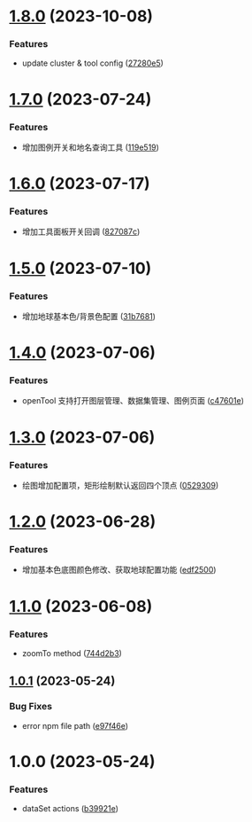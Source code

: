 # [1.8.0](https://github.com/hongfaqiu/dde-earth-iframe/compare/v1.7.0...v1.8.0) (2023-10-08)


### Features

* update cluster & tool config ([27280e5](https://github.com/hongfaqiu/dde-earth-iframe/commit/27280e5a53e36c86df3c9d497ad41e82fb2e5f41))

# [1.7.0](https://github.com/hongfaqiu/dde-earth-iframe/compare/v1.6.0...v1.7.0) (2023-07-24)


### Features

* 增加图例开关和地名查询工具 ([119e519](https://github.com/hongfaqiu/dde-earth-iframe/commit/119e5198393cdd37c0aeb6951d9355cfdc2bc889))

# [1.6.0](https://github.com/hongfaqiu/dde-earth-iframe/compare/v1.5.0...v1.6.0) (2023-07-17)


### Features

* 增加工具面板开关回调 ([827087c](https://github.com/hongfaqiu/dde-earth-iframe/commit/827087ca01bc6bcfe26f43de193364041195c911))

# [1.5.0](https://github.com/hongfaqiu/dde-earth-iframe/compare/v1.4.0...v1.5.0) (2023-07-10)


### Features

* 增加地球基本色/背景色配置 ([31b7681](https://github.com/hongfaqiu/dde-earth-iframe/commit/31b76811efdb09f39dbc44112d4f3c4abf04a48f))

# [1.4.0](https://github.com/hongfaqiu/dde-earth-iframe/compare/v1.3.0...v1.4.0) (2023-07-06)


### Features

* openTool 支持打开图层管理、数据集管理、图例页面 ([c47601e](https://github.com/hongfaqiu/dde-earth-iframe/commit/c47601ea5be1a5a83152cdf8be12873b4e066d47))

# [1.3.0](https://github.com/hongfaqiu/dde-earth-iframe/compare/v1.2.0...v1.3.0) (2023-07-06)


### Features

* 绘图增加配置项，矩形绘制默认返回四个顶点 ([0529309](https://github.com/hongfaqiu/dde-earth-iframe/commit/05293096c2dfd71e49b1373e9fc313c7534ea480))

# [1.2.0](https://github.com/hongfaqiu/dde-earth-iframe/compare/v1.1.0...v1.2.0) (2023-06-28)


### Features

* 增加基本色底图颜色修改、获取地球配置功能 ([edf2500](https://github.com/hongfaqiu/dde-earth-iframe/commit/edf25003300c8ac68edfa99cee44a50d2a05c42f))

# [1.1.0](https://github.com/hongfaqiu/dde-earth-iframe/compare/v1.0.1...v1.1.0) (2023-06-08)


### Features

* zoomTo method ([744d2b3](https://github.com/hongfaqiu/dde-earth-iframe/commit/744d2b3cebd1f6ed0173276fe2c5a8ce01e96a25))

## [1.0.1](https://github.com/hongfaqiu/dde-earth-iframe/compare/v1.0.0...v1.0.1) (2023-05-24)


### Bug Fixes

* error npm file path ([e97f46e](https://github.com/hongfaqiu/dde-earth-iframe/commit/e97f46e8b117a848f4547232c64a13045bcaa395))

# 1.0.0 (2023-05-24)


### Features

* dataSet actions ([b39921e](https://github.com/hongfaqiu/dde-earth-iframe/commit/b39921ee0dcea3016df8f930944d96afc73d8671))
